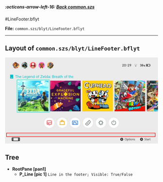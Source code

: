 ##### :octicons-arrow-left-16: [Back common.szs](../index.md)

#LineFooter.bflyt

**File:** `common.szs/blyt/LineFooter.bflyt`

---

## Layout of `common.szs/blyt/LineFooter.bflyt`

<!-- prettier-ignore -->

![Selection](selection.jpg)
## Tree

-	**RootPane [pan1]**
	-	**P_Line [pic 1]** `Line in the footer; Visible: True/False`
